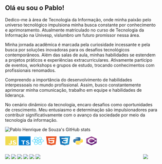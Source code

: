 ## Olá eu sou o Pablo!

Dedico-me à área de Tecnologia da Informação, onde minha paixão pelo universo tecnológico impulsiona minha busca constante por conhecimento e aprimoramento. Atualmente matriculado no curso de Tecnologia da Informação na Univesp, vislumbro um futuro promissor nessa área.

Minha jornada acadêmica é marcada pela curiosidade incessante e pela busca por soluções inovadoras para os desafios tecnológicos contemporâneos. Além das salas de aula, minhas habilidades se estendem a projetos práticos e experiências extracurriculares. Ativamente participo de eventos, workshops e grupos de estudo, trocando conhecimentos com profissionais renomados.

Compreendo a importância do desenvolvimento de habilidades interpessoais no mundo profissional. Assim, busco constantemente aprimorar minha comunicação, trabalho em equipe e habilidades de liderança.

No cenário dinâmico da tecnologia, encaro desafios como oportunidades de crescimento. Meu entusiasmo e determinação são impulsionadores para contribuir significativamente com o avanço da sociedade por meio da tecnologia da informação.

   ![Pablo Henrique de Souza's GitHub stats](https://github-readme-stats.vercel.app/api?username=PabloHenriqueSouza&show_icons=true&theme=codeSTACKr )

<div>
  <img align="center" alt="Pablo-Js" height="30" width="40" src="https://raw.githubusercontent.com/devicons/devicon/master/icons/javascript/javascript-plain.svg">
  <img align="center" alt="Pablo-Ts" height="30" width="40" src="https://raw.githubusercontent.com/devicons/devicon/master/icons/typescript/typescript-plain.svg">
  <img align="center" alt="Pablo-React" height="30" width="40" src="https://raw.githubusercontent.com/devicons/devicon/master/icons/react/react-original.svg">
  <img align="center" alt="Pablo-HTML" height="30" width="40" src="https://raw.githubusercontent.com/devicons/devicon/master/icons/html5/html5-original.svg">
  <img align="center" alt="Pablo-CSS" height="30" width="40" src="https://raw.githubusercontent.com/devicons/devicon/master/icons/css3/css3-original.svg">
  <img align="center" alt="Pablo-Python" height="30" width="40" src="https://raw.githubusercontent.com/devicons/devicon/master/icons/python/python-original.svg">
  <img align="center" alt="Pablo-Csharp" height="30" width="40" src="https://raw.githubusercontent.com/devicons/devicon/master/icons/csharp/csharp-original.svg">
</div>

##

<div> 
  <a href="https://www.youtube.com/channel/UCL8VvjXEE1YjA2gtXcAX0sg" target="_blank"><img src="https://img.shields.io/badge/YouTube-FF0000?style=for-the-badge&logo=youtube&logoColor=orange" target="_blank"></a>
  <a href="https://instagram.com/pablinsouza_?utm_source=qr" target="_blank"><img src="https://img.shields.io/badge/-Instagram-%23E4405F?style=for-the-badge&logo=instagram&logoColor=white" target="_blank"></a>
 	<a href="https://www.twitch.tv/p4blinz" target="_blank"><img src="https://img.shields.io/badge/Twitch-9146FF?style=for-the-badge&logo=twitch&logoColor=white" target="_blank"></a>
 <a href="https://discord.gg/T7rXywUZ" target="_blank"><img src="https://img.shields.io/badge/Discord-7289DA?style=for-the-badge&logo=discord&logoColor=white" target="_blank"></a> 
  <a href = "mailto:pablo.souzanegocios@outlook.com"><img src="https://img.shields.io/badge/Microsoft_Outlook-0078D4?style=for-the-badge&logo=microsoft-outlook&logoColor=white"></a>
  <a href="https://www.linkedin.com/in/pablo-henrique-de-souza-a48125239/" target="_blank"><img src="https://img.shields.io/badge/-LinkedIn-%230077B5?style=for-the-badge&logo=linkedin&logoColor=white" target="_blank"></a> 
  <img src = "https://media2.giphy.com/media/QssGEmpkyEOhBCb7e1/giphy.gif?cid=ecf05e47a0n3gi1bfqntqmob8g9aid1oyj2wr3ds3mg700bl&rid=giphy.gif" align="right" width="50">
  
</div>
